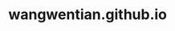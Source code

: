 # wangwentian.github.io
<!-- # wangwentian.github.io
# wangwentian.github.io
# wangwentian.github.io -->
